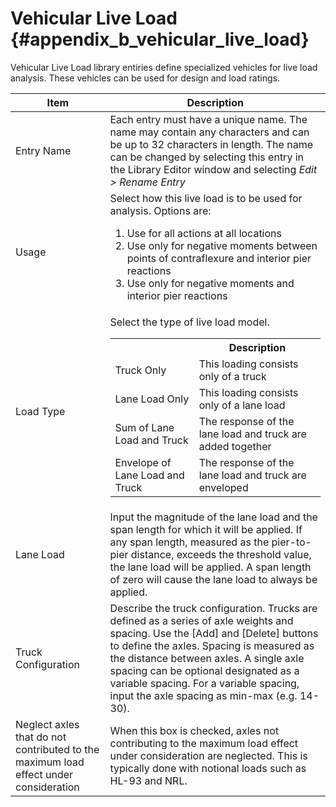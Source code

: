 Vehicular Live Load {#appendix_b_vehicular_live_load}
==============================================
Vehicular Live Load library entiries define specialized vehicles for live load analysis. These vehicles can be used for design and load ratings.

Item | Description
----|-----
Entry Name | Each entry must have a unique name. The name may contain any characters and can be up to 32 characters in length. The name can be changed by selecting this entry in the Library Editor window and selecting *Edit > Rename Entry*
Usage | Select how this live load is to be used for analysis. Options are: <ol><li>Use for all actions at all locations</li><li>Use only for negative moments between points of contraflexure and interior pier reactions</li><li>Use only for negative moments and interior pier reactions</li></ol>
Load Type | Select the type of live load model. <table><tr><th></th><th>Description</th></tr><tr><td>Truck Only</td><td>This loading consists only of a truck</td></tr><tr><td>Lane Load Only</td><td>This loading consists only of a lane load</td></tr><tr><td>Sum of Lane Load and Truck</td><td>The response of the lane load and truck are added together</td></tr><tr><td>Envelope of Lane Load and Truck</td><td> The response of the lane load and truck are enveloped</td></tr></table>
Lane Load | Input the magnitude of the lane load and the span length for which it will be applied. If any span length, measured as the pier-to-pier distance, exceeds the threshold value, the lane load will be applied. A span length of zero will cause the lane load to always be applied.
Truck Configuration | Describe the truck configuration. Trucks are defined as a series of axle weights and spacing. Use the [Add] and [Delete] buttons to define the axles. Spacing is measured as the distance between axles. A single axle spacing can be optional designated as a variable spacing. For a variable spacing, input the axle spacing as min-max (e.g. 14-30). 
Neglect axles that do not contributed to the maximum load effect under consideration | When this box is checked, axles not contributing to the maximum load effect under consideration are neglected. This is typically done with notional loads such as HL-93 and NRL.


